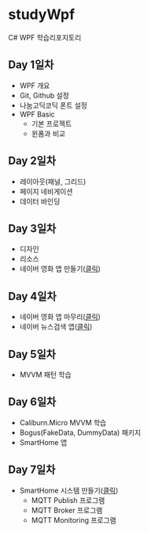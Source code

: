 # studyWpf
C# WPF 학습리포지토리

## Day 1일차
 - WPF 개요
 - Git, Github 설정
 - 나눔고딕코딕 폰트 설정
 - WPF Basic
    - 기본 프로젝트
    - 윈폼과 비교

## Day 2일차
 - 레이아웃(패널, 그리드)
 - 페이지 네비게이션
 - 데이터 바인딩

## Day 3일차
 - 디자인
 - 리소스
 - 네이버 영화 앱 만들기([클릭](https://github.com/osora33/studyWpf/tree/main/portpolio#naver-%EC%98%81%ED%99%94%EA%B2%80%EC%83%89))

## Day 4일차
 - 네이버 영화 앱 마무리([클릭](https://github.com/osora33/studyWpf/tree/main/portpolio#naver-%EC%98%81%ED%99%94%EA%B2%80%EC%83%89))
 - 네이버 뉴스검색 앱([클릭](https://github.com/osora33/studyWpf/tree/main/portpolio#naver-%EB%89%B4%EC%8A%A4%EA%B2%80%EC%83%89))

## Day 5일차
 - MVVM 패턴 학습

## Day 6일차
 - Caliburn.Micro MVVM 학습
 - Bogus(FakeData, DummyData) 패키지
 - SmartHome 앱

## Day 7일차
 - SmartHome 시스템 만들기([클릭](https://github.com/osora33/studyWpf/tree/main/portpolio#smarthome-%EB%AA%A8%EB%8B%88%ED%84%B0%EB%A7%81%EC%95%B1))
   - MQTT Publish 프로그램
   - MQTT Broker 프로그램
   - MQTT Monitoring 프로그램
